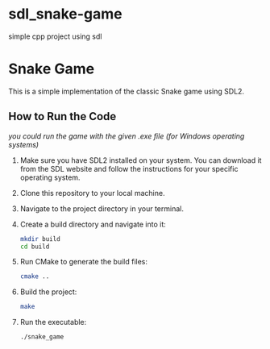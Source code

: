 # sdl_snake-game
simple cpp project using sdl 
# Snake Game

This is a simple implementation of the classic Snake game using SDL2.

## How to Run the Code
*you could run the game with the given .exe file (for Windows operating systems)*
1. Make sure you have SDL2 installed on your system. You can download it from the SDL website and follow the instructions for your specific operating system.

2. Clone this repository to your local machine.

3. Navigate to the project directory in your terminal.

4. Create a build directory and navigate into it:
    ```bash
    mkdir build
    cd build
    ```

5. Run CMake to generate the build files:
    ```bash
    cmake ..
    ```

6. Build the project:
    ```bash
    make
    ```

7. Run the executable:
    ```bash
    ./snake_game
    ```

